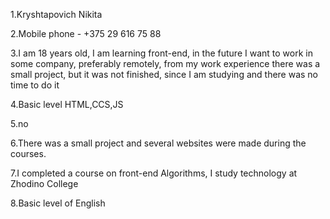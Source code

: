 1.Kryshtapovich Nikita


2.Mobile phone - +375 29 616 75 88


3.I am 18 years old, I am learning front-end, in the future I want to work in some company, preferably remotely, from my work experience there was a small project, but it was not finished, since I am studying and there was no time to do it


4.Basic level HTML,CCS,JS


5.no


6.There was a small project and several websites were made during the courses.


7.I completed a course on front-end Algorithms, I study technology at Zhodino College


8.Basic level of English